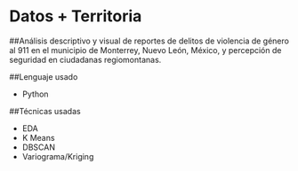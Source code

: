 # Datos + Territoria
##Análisis descriptivo y visual de reportes de delitos de violencia de género al 911 en el municipio de Monterrey, Nuevo León, México, y percepción de seguridad en ciudadanas regiomontanas.

##Lenguaje usado
* Python

##Técnicas usadas
* EDA
* K Means
* DBSCAN
* Variograma/Kriging

